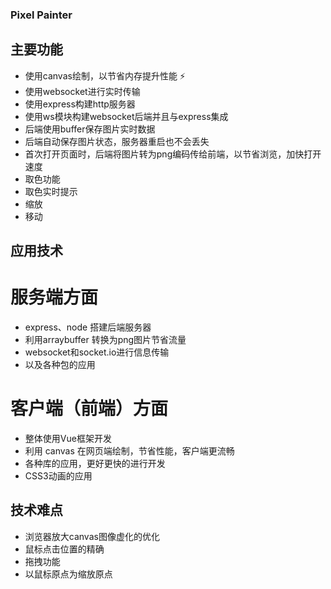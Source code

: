 ### Pixel Painter
## 主要功能
* 使用canvas绘制，以节省内存提升性能 ⚡
* 使用websocket进行实时传输
* 使用express构建http服务器
* 使用ws模块构建websocket后端并且与express集成
* 后端使用buffer保存图片实时数据
* 后端自动保存图片状态，服务器重启也不会丢失
* 首次打开页面时，后端将图片转为png编码传给前端，以节省浏览，加快打开速度
* 取色功能
* 取色实时提示
* 缩放
* 移动
## 应用技术
# 服务端方面
* express、node 搭建后端服务器
* 利用arraybuffer 转换为png图片节省流量
* websocket和socket.io进行信息传输
* 以及各种包的应用
# 客户端（前端）方面
* 整体使用Vue框架开发
* 利用 canvas 在网页端绘制，节省性能，客户端更流畅
* 各种库的应用，更好更快的进行开发
* CSS3动画的应用
## 技术难点
* 浏览器放大canvas图像虚化的优化
* 鼠标点击位置的精确
* 拖拽功能
* 以鼠标原点为缩放原点

